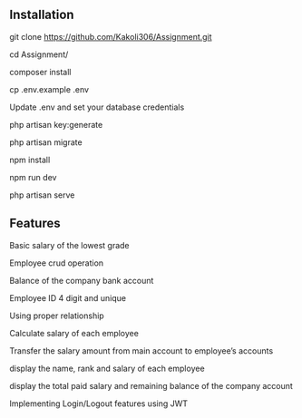 ## Installation

git clone https://github.com/Kakoli306/Assignment.git

cd Assignment/

composer install

cp .env.example .env

Update .env and set your database credentials

php artisan key:generate

php artisan migrate


npm install

npm run dev

php artisan serve


## Features

Basic salary of the lowest grade

Employee crud operation

Balance of the company bank account

Employee ID 4 digit and unique

Using proper relationship

Calculate salary of each employee 

Transfer the salary amount from main account to employee’s accounts

display the name, rank and salary of each employee

display the total paid salary and remaining balance of the company account

Implementing Login/Logout features using JWT
